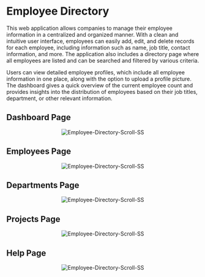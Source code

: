 # Employee Directory
This web application allows companies to manage their employee information in a centralized and organized manner. With a clean and intuitive user interface, employees can easily add, edit, and delete records for each employee, including information such as name, job title, contact information, and more. The application also includes a directory page where all employees are listed and can be searched and filtered by various criteria.

Users can view detailed employee profiles, which include all employee information in one place, along with the option to upload a profile picture. The dashboard gives a quick overview of the current employee count and provides insights into the distribution of employees based on their job titles, department, or other relevant information.

## Dashboard Page
<div align="center">
  <img src='https://i.postimg.cc/Zn8wyrpG/Employee-Directory-Scroll-SS.png' border='0' alt='Employee-Directory-Scroll-SS'/>
</div>

## Employees Page
<div align="center">
  <img src='https://i.postimg.cc/Zn8wyrpG/Employee-Directory-Scroll-SS.png' border='0' alt='Employee-Directory-Scroll-SS'/>
</div>

## Departments Page
<div align="center">
  <img src='https://i.postimg.cc/Zn8wyrpG/Employee-Directory-Scroll-SS.png' border='0' alt='Employee-Directory-Scroll-SS'/>
</div>

## Projects Page
<div align="center">
  <img src='https://i.postimg.cc/Zn8wyrpG/Employee-Directory-Scroll-SS.png' border='0' alt='Employee-Directory-Scroll-SS'/>
</div>

## Help Page
<div align="center">
  <img src='https://i.postimg.cc/Zn8wyrpG/Employee-Directory-Scroll-SS.png' border='0' alt='Employee-Directory-Scroll-SS'/>
</div>
